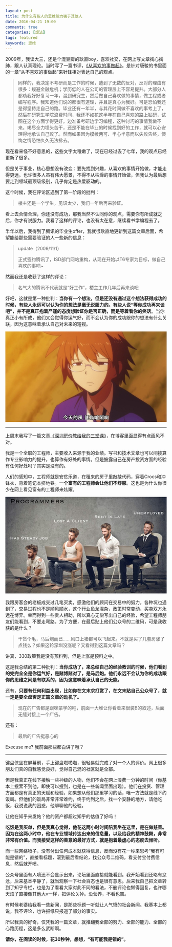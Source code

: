 ```yaml
---
layout: post
title: 为什么有些人的思维能力强于其他人
date: 2016-04-21 19:00
comments: true
categories: [想法]
tags: featured
keywords: 思维
---
```


2009年，我读大三，还是个混豆瓣的耿直boy，喜欢社交，在网上写文章掏心掏肺，跟人认真理论。当时写了一篇书评，[《从喜欢的事做起》](https://book.douban.com/review/1790426/)。是针对唐骏的书里面的一章“从不喜欢的事做起”来针锋相对表达自己的观点。
	
> 同样的，我决定不考研而是工作的时候，遭到了无数的反对，反对的理由有很多：规避金融危机；学历低的人在公司的管理层上不容易提升。大部分人都劝我好好复习一年，混到研究生，然后做自己喜欢做的事情，做工程或者编写程序。我知道他们说的都很有道理，并且是真心为我好。可是恐怕我还是得坚持走自己的路。毕业还有一年半，与其花时间做不喜欢的事考上了，然后在研究生学院浪费时间，我还不如花这半年在自己喜欢的路上钻研，试图在这个方面学得更好。边准备考研边学习编程，这种讨巧的事情我做不来。竭尽全力埋头苦干，还是不能在毕业的时候找到好的工作，就可以心安理得地承认自己败了。然而如果因为模棱两可、半心半意而以失败告终，懊悔之情恐怕久久无法拂去。

现在看来怪不好意思的，这些文字太稚嫩了，现在已经过去了七年，我的观点已经更新了很多。

但是关于事业，核心思想没有改变：要先找到兴趣，从喜欢的事情开始做，才能走得更远。也许很多人虽有伟大愿景，不得不从枯燥的事情开始做，但我认为最后想要走到领域最顶级级别，几乎肯定是热爱驱动的。

这个时候，我在评论区遇到了第一阶段的批判：

> 楼主还是一个学生，见识太少，我们一年后再来验证。

看上去合情合理，你还没有成功，那我当然不认同你的观点，需要你有所成就之后，你才有说服力。我看了这样的评论，也没有太在意，继续看书学编程去了。

半年以后，我得到了腾讯的毕业生offer，我就很耿直地更新到这篇文章后面，希望能给那些需要验证的人一些新的信息：

> update（2009/11/1）
>
> 正式签约腾讯了，ISD部门网站重构，从现在开始以T6专家为目标，做自己喜欢的事吧~

然而我还是收获了这样的评论：

> 名气大的腾讯不代表就是“好工作”，楼主工作几年后再来谈吧

好吧，这就是第一种批判：**当你有一个想法，但是还没有通过这个想法获得成功的时候，有些人永远可以认为你的想法是毫无说服力的。有些人说“等你成功再来谈吧”，并不是真正抱着严谨的态度想验证你是否正确，而是等着看你的笑话**。当你真正小有所成，他们又会觉得你运气好，而不会认为你的成功跟你的想法有什么关联，因为这意味着承认自己对未来的短视。

![](/files/2016/04/wind.jpg)

****

上周末我写了一篇文章[《深圳房价教给我的三堂课》](http://yuguo.us/weblog/housing-price-lessons/)，在博客里面显得有点画风不对。

我是一个全职的工程师，主要收入来源于我的业绩。写书和技术文章也可以间接算作专业影响力的提升，也算作有好处的事情。但是披露自己在房产投资方面的经验有任何好处吗？其实是没有的。

人们的感知中，工程师就是安贫乐道，在租来的房子里敲敲代码，穿着Crocs和冲锋衣，背着笔记本挤地铁。**一个富有的工程师会让他们不舒服**。这也是为什么你很少在网上看见富有的工程师来炫耀。

![贫穷的程序员](/files/2016/04/poor-programmers.jpg)

我跟房客会的老板成交过几笔买卖，感激他们的顾问在交易中的努力，各种坑也遇到了，交易过程也不是顺风顺水，这个行业鱼龙混杂，政策时常变动，买卖双方永远在博弈。幸而得到一些贵人相助，所以真心无偿写出自己的经验，希望工程师朋友们能看到，不要走弯路。为了方便，在最后贴上他们公众号的二维码，可是我收获的是什么？

> 干货个毛，马后炮而已……风口上猪都可以飞起来。不就是买了几套房涨了点钱么？如果这轮深圳没涨呢？又看得到这篇文章吗？

讲真，330政策我是没有预料到，但是上涨是预料之中。

这是我总结的第二种批判：**当你成功了，来总结自己的经验教训的时候，他们看到的完完全全是你运气好，是赌博赌对了，是马后炮。他们永远不会认为你的成功跟你的思维之间是有联系的，因为这意味着承认自己的无能。**

还有，**只要有任何利益出现，比如你在文末求打赏了，在文末贴自己公众号了，就一定是要全盘否定正篇文章的动机了。**

> 现在的广告都是跟咪蒙学的吧，前面一大堆让你看着来很装B的叙述，后面无缝对接上一个广告。

还有：

> 最后的广告挺恶心的

Execuse me? 我前面那些都白讲了哦？

****

键盘侠坐在屏幕前，手上键盘啪啪啪，很轻易就完成了对一个人的评价。网上很多朋友们真的自我感觉良好，觉得自己混的社区就是全部。

但是我真正在线下接触一些神级的人物，他们不会在网上浪费一分钟的时间（你基本上搜索不到他，即使可以搜到，也是在一些新闻里面出现）。他们在投资、管理方面都是有真正的天赋和经验，如果想从他们那里学习的话，唯一方法就是线下约饭局。但他们的饭局非常非常难约，终于约到之后，找一个安静的地方，请他吃饭，我说说我的困惑，他聊聊他的经验。

让他在知乎来发帖？他的资产都超过知乎的估值了好吗！

**吃饭是我买单，但是我真心觉得，他花这两小时时间陪我坐在这里，是在做慈善。因为在这两小时中，他在专业领域传达出来的信息量，以及给我的精神鼓舞，非常非常有价值。而我接受这样的善意的最好方式，就是抱着最虚心的态度去倾听。**

而一些网络喷子，没有付出任何成本就获得信息，反而没有花一秒来思考“我有可能是错的”，直接看标题，滚到最后看结论，找公众号二维码，看支付宝付费信息，然后就开喷。

公众号里面有人喷还不会显示出来，论坛里面直接就能看到。我开始看到还略有忿忿，后来基本平静了，就当观察一下社会百态也是很有意思。后来我自己把文章转到了知乎专栏，也是为了看看大家对此不同的看法，不删评论也懒得回复，也许哪天烦了直接像其他大v一样，把评论关掉。没营养，不看也罢。

有时候老婆给我看一些新闻，是那些标题一听就让人气愤的社会新闻。我基本上都说，我不评论，也许报纸只报道了部分的事实。

所以我真的好奇，仅凭我的一篇文章，就推翻我全部的努力、全部的能力、全部的心路历程，这是多么武断啊。

**请你，在阅读的时候，花30秒钟，想想，“有可能我是错的”。**
